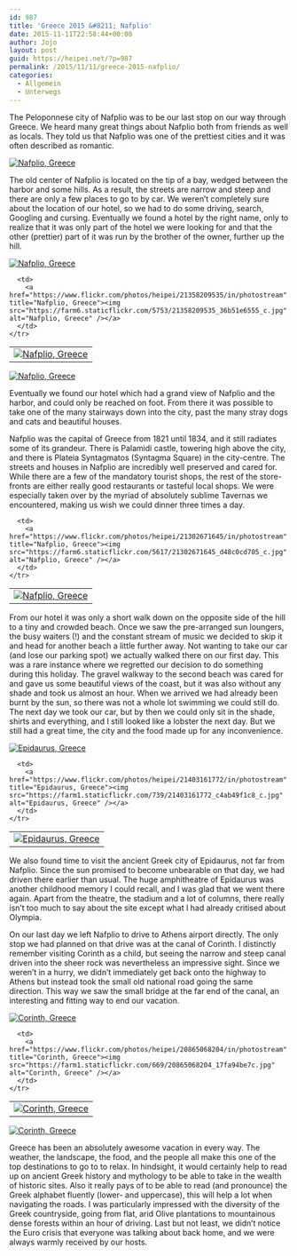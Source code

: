 ```yaml
---
id: 987
title: 'Greece 2015 &#8211; Nafplio'
date: 2015-11-11T22:58:44+00:00
author: Jojo
layout: post
guid: https://heipei.net/?p=987
permalink: /2015/11/11/greece-2015-nafplio/
categories:
  - Allgemein
  - Unterwegs
---
```

The Peloponnese city of Nafplio was to be our last stop on our way through Greece. We heard many great things about Nafplio both from friends as well as locals. They told us that Nafplio was one of the prettiest cities and it was often described as romantic.

<div class="img aligncenter">
  <a href="https://www.flickr.com/photos/heipei/21358209135/in/photostream" title="Nafplio, Greece"><img src="https://farm1.staticflickr.com/664/21358209135_ebcd21bc1d_b.jpg" alt="Nafplio, Greece" /></a>
</div>

The old center of Nafplio is located on the tip of a bay, wedged between the harbor and some hills. As a result, the streets are narrow and steep and there are only a few places to go to by car. We weren&#8217;t completely sure about the location of our hotel, so we had to do some driving, search, Googling and cursing. Eventually we found a hotel by the right name, only to realize that it was only part of the hotel we were looking for and that the other (prettier) part of it was run by the brother of the owner, further up the hill.

<div class="img aligncenter">
  <div>
    <a href="https://www.flickr.com/photos/heipei/20737093563/in/photostream" title="Nafplio, Greece"><img src="https://farm1.staticflickr.com/565/20737093563_af8ac7aa0d_b.jpg" alt="Nafplio, Greece" /></a>
  </div>
  
  <table>
    <tr>
      <td>
        <a href="https://www.flickr.com/photos/heipei/21381214195/in/photostream" title="Nafplio, Greece"><img src="https://farm1.staticflickr.com/734/21381214195_468fda9634_c.jpg" alt="Nafplio, Greece" /></a>
      </td>
      
      <td>
        <a href="https://www.flickr.com/photos/heipei/21358209535/in/photostream" title="Nafplio, Greece"><img src="https://farm6.staticflickr.com/5753/21358209535_36b51e6555_c.jpg" alt="Nafplio, Greece" /></a>
      </td>
    </tr>
  </table>
  
  <div>
    <a href="https://www.flickr.com/photos/heipei/21354966196/in/photostream" title="Nafplio, Greece"><img src="https://farm1.staticflickr.com/703/21354966196_14300ac2ec_b.jpg" alt="Nafplio, Greece" /></a>
  </div>
</div>

Eventually we found our hotel which had a grand view of Nafplio and the harbor, and could only be reached on foot. From there it was possible to take one of the many stairways down into the city, past the many stray dogs and cats and beautiful houses.

Nafplio was the capital of Greece from 1821 until 1834, and it still radiates some of its grandeur. There is Palamidi castle, towering high above the city, and there is Plateia Syntagmatos (Syntagma Square) in the city-centre. The streets and houses in Nafplio are incredibly well preserved and cared for. While there are a few of the mandatory tourist shops, the rest of the store-fronts are either really good restaurants or tasteful local shops. We were especially taken over by the myriad of absolutely sublime Tavernas we encountered, making us wish we could dinner three times a day.

<div class="img aligncenter">
  <table>
    <tr>
      <td>
        <a href="https://www.flickr.com/photos/heipei/21114791958/in/photostream" title="Nafplio, Greece"><img src="https://farm1.staticflickr.com/588/21114791958_913b489555_c.jpg" alt="Nafplio, Greece" /></a>
      </td>
      
      <td>
        <a href="https://www.flickr.com/photos/heipei/21302671645/in/photostream" title="Nafplio, Greece"><img src="https://farm6.staticflickr.com/5617/21302671645_d48c0cd705_c.jpg" alt="Nafplio, Greece" /></a>
      </td>
    </tr>
  </table>
</div>

From our hotel it was only a short walk down on the opposite side of the hill to a tiny and crowded beach. Once we saw the pre-arranged sun loungers, the busy waiters (!) and the constant stream of music we decided to skip it and head for another beach a little further away. Not wanting to take our car (and lose our parking spot) we actually walked there on our first day. This was a rare instance where we regretted our decision to do something during this holiday. The gravel walkway to the second beach was cared for and gave us some beautiful views of the coast, but it was also without any shade and took us almost an hour. When we arrived we had already been burnt by the sun, so there was not a whole lot swimming we could still do. The next day we took our car, but by then we could only sit in the shade, shirts and everything, and I still looked like a lobster the next day. But we still had a great time, the city and the food made up for any inconvenience.

<div class="img aligncenter">
  <div>
    <a href="https://www.flickr.com/photos/heipei/21414047745/in/photostream" title="Epidaurus, Greece"><img src="https://farm6.staticflickr.com/5624/21414047745_2dd29e8c7e_b.jpg" alt="Epidaurus, Greece" /></a>
  </div>
  
  <table>
    <tr>
      <td>
        <a href="https://www.flickr.com/photos/heipei/21403162642/in/photostream" title="Epidaurus, Greece"><img src="https://farm6.staticflickr.com/5672/21403162642_d3b3ed5f59_c.jpg" alt="Epidaurus, Greece" /></a>
      </td>
      
      <td>
        <a href="https://www.flickr.com/photos/heipei/21403161772/in/photostream" title="Epidaurus, Greece"><img src="https://farm1.staticflickr.com/739/21403161772_c4ab49f1c8_c.jpg" alt="Epidaurus, Greece" /></a>
      </td>
    </tr>
  </table>
</div>

We also found time to visit the ancient Greek city of Epidaurus, not far from Nafplio. Since the sun promised to become unbearable on that day, we had driven there earlier than usual. The huge amphitheatre of Epidaurus was another childhood memory I could recall, and I was glad that we went there again. Apart from the theatre, the stadium and a lot of columns, there really isn&#8217;t too much to say about the site except what I had already critised about Olympia.

On our last day we left Nafplio to drive to Athens airport directly. The only stop we had planned on that drive was at the canal of Corinth. I distinctly remember visiting Corinth as a child, but seeing the narrow and steep canal driven into the sheer rock was nevertheless an impressive sight. Since we weren&#8217;t in a hurry, we didn&#8217;t immediately get back onto the highway to Athens but instead took the small old national road going the same direction. This way we saw the small bridge at the far end of the canal, an interesting and fitting way to end our vacation.

<div class="img aligncenter">
  <div>
    <a href="https://www.flickr.com/photos/heipei/20865067144/in/photostream" title="Corinth, Greece"><img src="https://farm6.staticflickr.com/5676/20865067144_c4dbf768c3_b.jpg" alt="Corinth, Greece" /></a>
  </div>
  
  <table>
    <tr>
      <td>
        <a href="https://www.flickr.com/photos/heipei/21299977638/in/photostream" title="Corinth, Greece"><img src="https://farm1.staticflickr.com/757/21299977638_7d49786e67.jpg" alt="Corinth, Greece" /></a>
      </td>
      
      <td>
        <a href="https://www.flickr.com/photos/heipei/20865068204/in/photostream" title="Corinth, Greece"><img src="https://farm1.staticflickr.com/669/20865068204_17fa94be7c.jpg" alt="Corinth, Greece" /></a>
      </td>
    </tr>
  </table>
  
  <div>
    <a href="https://www.flickr.com/photos/heipei/21487792125/in/photostream" title="Corinth, Greece"><img src="https://farm1.staticflickr.com/730/21487792125_f47888f89a_b.jpg" alt="Corinth, Greece" /></a>
  </div>
</div>

Greece has been an absolutely awesome vacation in every way. The weather, the landscape, the food, and the people all make this one of the top destinations to go to to relax. In hindsight, it would certainly help to read up on ancient Greek history and mythology to be able to take in the wealth of historic sites. Also it really pays of to be able to read (and pronounce) the Greek alphabet fluently (lower- and uppercase), this will help a lot when navigating the roads. I was particularly impressed with the diversity of the Greek countryside, going from flat, arid Olive plantations to mountainous dense forests within an hour of driving. Last but not least, we didn&#8217;t notice the Euro crisis that everyone was talking about back home, and we were always warmly received by our hosts.

<div class="img aligncenter">
</div>

